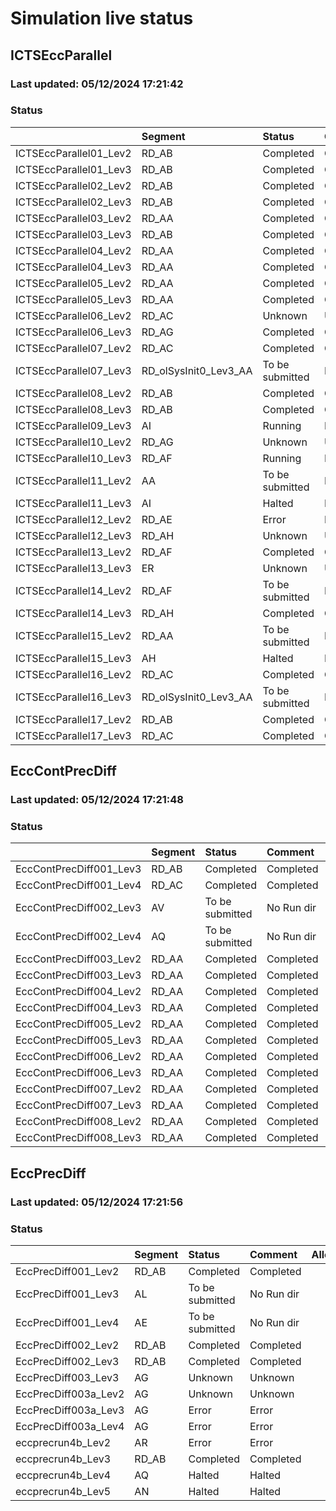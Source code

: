 # Simulation live status

## ICTSEccParallel 

### Last updated: 	 05/12/2024 17:21:42 

### Status

|                        | Segment               | Status          | Comment    | Allocation   |
|:-----------------------|:----------------------|:----------------|:-----------|:-------------|
| ICTSEccParallel01_Lev2 | RD_AB                 | Completed       | Completed  |              |
| ICTSEccParallel01_Lev3 | RD_AB                 | Completed       | Completed  |              |
| ICTSEccParallel02_Lev2 | RD_AB                 | Completed       | Completed  |              |
| ICTSEccParallel02_Lev3 | RD_AB                 | Completed       | Completed  |              |
| ICTSEccParallel03_Lev2 | RD_AA                 | Completed       | Completed  |              |
| ICTSEccParallel03_Lev3 | RD_AB                 | Completed       | Completed  |              |
| ICTSEccParallel04_Lev2 | RD_AA                 | Completed       | Completed  |              |
| ICTSEccParallel04_Lev3 | RD_AA                 | Completed       | Completed  |              |
| ICTSEccParallel05_Lev2 | RD_AA                 | Completed       | Completed  |              |
| ICTSEccParallel05_Lev3 | RD_AA                 | Completed       | Completed  |              |
| ICTSEccParallel06_Lev2 | RD_AC                 | Unknown         | Unknown    | sonic2       |
| ICTSEccParallel06_Lev3 | RD_AG                 | Completed       | Completed  |              |
| ICTSEccParallel07_Lev2 | RD_AC                 | Completed       | Completed  |              |
| ICTSEccParallel07_Lev3 | RD_olSysInit0_Lev3_AA | To be submitted | No Run dir |              |
| ICTSEccParallel08_Lev2 | RD_AB                 | Completed       | Completed  |              |
| ICTSEccParallel08_Lev3 | RD_AB                 | Completed       | Completed  |              |
| ICTSEccParallel09_Lev3 | AI                    | Running         | Running    | sonic8       |
| ICTSEccParallel10_Lev2 | RD_AG                 | Unknown         | Unknown    | sonic7       |
| ICTSEccParallel10_Lev3 | RD_AF                 | Running         | Running    | sonic9       |
| ICTSEccParallel11_Lev2 | AA                    | To be submitted | No Run dir |              |
| ICTSEccParallel11_Lev3 | AI                    | Halted          | Halted     |              |
| ICTSEccParallel12_Lev2 | RD_AE                 | Error           | Error      |              |
| ICTSEccParallel12_Lev3 | RD_AH                 | Unknown         | Unknown    | sonic11      |
| ICTSEccParallel13_Lev2 | RD_AF                 | Completed       | Completed  |              |
| ICTSEccParallel13_Lev3 | ER                    | Unknown         | Unknown    |              |
| ICTSEccParallel14_Lev2 | RD_AF                 | To be submitted | No Run dir |              |
| ICTSEccParallel14_Lev3 | RD_AH                 | Completed       | Completed  |              |
| ICTSEccParallel15_Lev2 | RD_AA                 | To be submitted | No Run dir |              |
| ICTSEccParallel15_Lev3 | AH                    | Halted          | Halted     |              |
| ICTSEccParallel16_Lev2 | RD_AC                 | Completed       | Completed  |              |
| ICTSEccParallel16_Lev3 | RD_olSysInit0_Lev3_AA | To be submitted | No Run dir |              |
| ICTSEccParallel17_Lev2 | RD_AB                 | Completed       | Completed  |              |
| ICTSEccParallel17_Lev3 | RD_AC                 | Completed       | Completed  |              |


## EccContPrecDiff 

### Last updated: 	 05/12/2024 17:21:48 

### Status

|                         | Segment   | Status          | Comment    | Allocation   |
|:------------------------|:----------|:----------------|:-----------|:-------------|
| EccContPrecDiff001_Lev3 | RD_AB     | Completed       | Completed  |              |
| EccContPrecDiff001_Lev4 | RD_AC     | Completed       | Completed  |              |
| EccContPrecDiff002_Lev3 | AV        | To be submitted | No Run dir |              |
| EccContPrecDiff002_Lev4 | AQ        | To be submitted | No Run dir |              |
| EccContPrecDiff003_Lev2 | RD_AA     | Completed       | Completed  |              |
| EccContPrecDiff003_Lev3 | RD_AA     | Completed       | Completed  |              |
| EccContPrecDiff004_Lev2 | RD_AA     | Completed       | Completed  |              |
| EccContPrecDiff004_Lev3 | RD_AA     | Completed       | Completed  |              |
| EccContPrecDiff005_Lev2 | RD_AA     | Completed       | Completed  |              |
| EccContPrecDiff005_Lev3 | RD_AA     | Completed       | Completed  |              |
| EccContPrecDiff006_Lev2 | RD_AA     | Completed       | Completed  |              |
| EccContPrecDiff006_Lev3 | RD_AA     | Completed       | Completed  |              |
| EccContPrecDiff007_Lev2 | RD_AA     | Completed       | Completed  |              |
| EccContPrecDiff007_Lev3 | RD_AA     | Completed       | Completed  |              |
| EccContPrecDiff008_Lev2 | RD_AA     | Completed       | Completed  |              |
| EccContPrecDiff008_Lev3 | RD_AA     | Completed       | Completed  |              |


## EccPrecDiff 

### Last updated: 	 05/12/2024 17:21:56 

### Status

|                      | Segment   | Status          | Comment    | Allocation   |
|:---------------------|:----------|:----------------|:-----------|:-------------|
| EccPrecDiff001_Lev2  | RD_AB     | Completed       | Completed  |              |
| EccPrecDiff001_Lev3  | AL        | To be submitted | No Run dir |              |
| EccPrecDiff001_Lev4  | AE        | To be submitted | No Run dir |              |
| EccPrecDiff002_Lev2  | RD_AB     | Completed       | Completed  |              |
| EccPrecDiff002_Lev3  | RD_AB     | Completed       | Completed  |              |
| EccPrecDiff003_Lev3  | AG        | Unknown         | Unknown    |              |
| EccPrecDiff003a_Lev2 | AG        | Unknown         | Unknown    |              |
| EccPrecDiff003a_Lev3 | AG        | Error           | Error      |              |
| EccPrecDiff003a_Lev4 | AG        | Error           | Error      |              |
| eccprecrun4b_Lev2    | AR        | Error           | Error      |              |
| eccprecrun4b_Lev3    | RD_AB     | Completed       | Completed  |              |
| eccprecrun4b_Lev4    | AQ        | Halted          | Halted     |              |
| eccprecrun4b_Lev5    | AN        | Halted          | Halted     |              |


